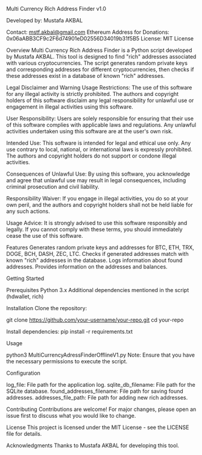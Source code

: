Multi Currency Rich Address Finder v1.0




Developed by: Mustafa AKBAL

Contact: mstf.akbal@gmail.com
Ethereum Address for Donations: 0x06aABB3CF9c2F6d74901eD02556D34019b31f5B5
License: MIT License

Overview
Multi Currency Rich Address Finder is a Python script developed by Mustafa AKBAL. This tool is designed to find "rich" addresses associated with various cryptocurrencies. The script generates random private keys and corresponding addresses for different cryptocurrencies, then checks if these addresses exist in a database of known "rich" addresses.

Legal Disclaimer and Warning
Usage Restrictions:
The use of this software for any illegal activity is strictly prohibited. The authors and copyright holders of this software disclaim any legal responsibility for unlawful use or engagement in illegal activities using this software.

User Responsibility:
Users are solely responsible for ensuring that their use of this software complies with applicable laws and regulations. Any unlawful activities undertaken using this software are at the user's own risk.

Intended Use:
This software is intended for legal and ethical use only. Any use contrary to local, national, or international laws is expressly prohibited. The authors and copyright holders do not support or condone illegal activities.

Consequences of Unlawful Use:
By using this software, you acknowledge and agree that unlawful use may result in legal consequences, including criminal prosecution and civil liability.

Responsibility Waiver:
If you engage in illegal activities, you do so at your own peril, and the authors and copyright holders shall not be held liable for any such actions.

Usage Advice:
It is strongly advised to use this software responsibly and legally. If you cannot comply with these terms, you should immediately cease the use of this software.

Features
Generates random private keys and addresses for BTC, ETH, TRX, DOGE, BCH, DASH, ZEC, LTC.
Checks if generated addresses match with known "rich" addresses in the database.
Logs information about found addresses.
Provides information on the addresses and balances.


Getting Started

Prerequisites
Python 3.x
Additional dependencies mentioned in the script (hdwallet, rich)

Installation
Clone the repository:

git clone https://github.com/your-username/your-repo.git
cd your-repo

Install dependencies:
pip install -r requirements.txt

Usage

python3 MultiCurrencyAdressFinderOfflineV1.py
Note: Ensure that you have the necessary permissions to execute the script.

Configuration

log_file: File path for the application log.
sqlite_db_filename: File path for the SQLite database.
found_addresses_filename: File path for saving found addresses.
addresses_file_path: File path for adding new rich addresses.


Contributing
Contributions are welcome! For major changes, please open an issue first to discuss what you would like to change.



License
This project is licensed under the MIT License - see the LICENSE file for details.

Acknowledgments
Thanks to Mustafa AKBAL for developing this tool.


